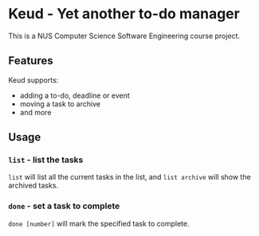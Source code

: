 # Keud - Yet another to-do manager
This is a NUS Computer Science Software Engineering course project.

## Features 

Keud supports:
* adding a to-do, deadline or event
* moving a task to archive  
* and more

## Usage

### `list` - list the tasks

`list` will list all the current tasks in the list, and `list archive` will 
show the archived tasks.

### `done` - set a task to complete

`done [number]` will mark the specified task to complete.



